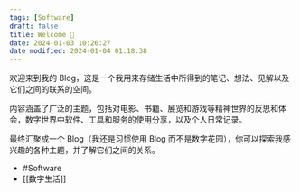 ```yaml
---
tags: [Software]
draft: false
title: Welcome 🐒
date: 2024-01-03 10:26:27
date modified: 2024-01-04 01:18:38
---
```


欢迎来到我的 Blog，这是一个我用来存储生活中所得到的笔记、想法、见解以及它们之间的联系的空间。

内容涵盖了广泛的主题，包括对电影、书籍、展览和游戏等精神世界的反思和体会，数字世界中软件、工具和服务的使用分享，以及个人日常记录。

最终汇聚成一个 Blog（我还是习惯使用 Blog 而不是数字花园），你可以探索我感兴趣的各种主题，并了解它们之间的关系。

- #Software
- [[数字生活]]